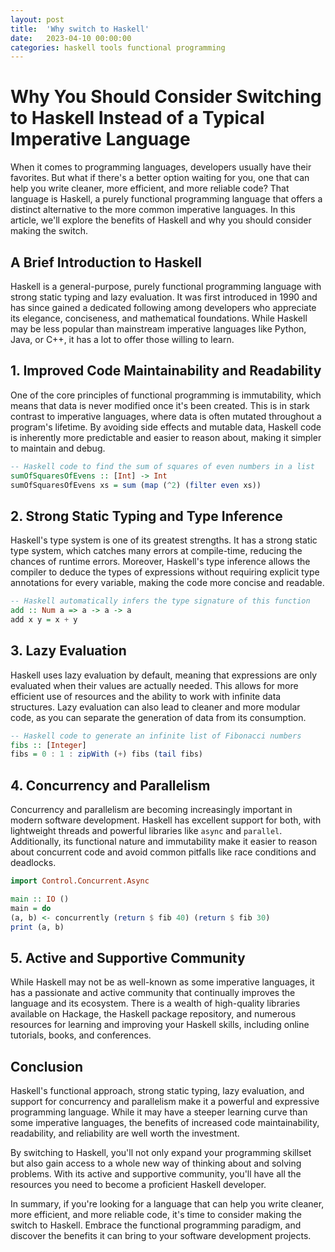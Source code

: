 ```yaml
---
layout: post
title:  'Why switch to Haskell'
date:   2023-04-10 00:00:00
categories: haskell tools functional programming
---
```


# Why You Should Consider Switching to Haskell Instead of a Typical Imperative Language

When it comes to programming languages, developers usually have their favorites. But what if there's a better option waiting for you, one that can help you write cleaner, more efficient, and more reliable code? That language is Haskell, a purely functional programming language that offers a distinct alternative to the more common imperative languages. In this article, we'll explore the benefits of Haskell and why you should consider making the switch.

## A Brief Introduction to Haskell

Haskell is a general-purpose, purely functional programming language with strong static typing and lazy evaluation. It was first introduced in 1990 and has since gained a dedicated following among developers who appreciate its elegance, conciseness, and mathematical foundations. While Haskell may be less popular than mainstream imperative languages like Python, Java, or C++, it has a lot to offer those willing to learn.

## 1. Improved Code Maintainability and Readability

One of the core principles of functional programming is immutability, which means that data is never modified once it's been created. This is in stark contrast to imperative languages, where data is often mutated throughout a program's lifetime. By avoiding side effects and mutable data, Haskell code is inherently more predictable and easier to reason about, making it simpler to maintain and debug.

```haskell
-- Haskell code to find the sum of squares of even numbers in a list
sumOfSquaresOfEvens :: [Int] -> Int
sumOfSquaresOfEvens xs = sum (map (^2) (filter even xs))
```

## 2. Strong Static Typing and Type Inference

Haskell's type system is one of its greatest strengths. It has a strong static type system, which catches many errors at compile-time, reducing the chances of runtime errors. Moreover, Haskell's type inference allows the compiler to deduce the types of expressions without requiring explicit type annotations for every variable, making the code more concise and readable.

```haskell
-- Haskell automatically infers the type signature of this function
add :: Num a => a -> a -> a
add x y = x + y
```

## 3. Lazy Evaluation

Haskell uses lazy evaluation by default, meaning that expressions are only evaluated when their values are actually needed. This allows for more efficient use of resources and the ability to work with infinite data structures. Lazy evaluation can also lead to cleaner and more modular code, as you can separate the generation of data from its consumption.

```haskell
-- Haskell code to generate an infinite list of Fibonacci numbers
fibs :: [Integer]
fibs = 0 : 1 : zipWith (+) fibs (tail fibs)
```

## 4. Concurrency and Parallelism

Concurrency and parallelism are becoming increasingly important in modern software development. Haskell has excellent support for both, with lightweight threads and powerful libraries like `async` and `parallel`. Additionally, its functional nature and immutability make it easier to reason about concurrent code and avoid common pitfalls like race conditions and deadlocks.

```haskell
import Control.Concurrent.Async

main :: IO ()
main = do
(a, b) <- concurrently (return $ fib 40) (return $ fib 30)
print (a, b)
```

## 5. Active and Supportive Community

While Haskell may not be as well-known as some imperative languages, it has a passionate and active community that continually improves the language and its ecosystem. There is a wealth of high-quality libraries available on Hackage, the Haskell package repository, and numerous resources for learning and improving your Haskell skills, including online tutorials, books, and conferences.

## Conclusion

Haskell's functional approach, strong static typing, lazy evaluation, and support for concurrency and parallelism make it a powerful and expressive programming language. While it may have a steeper learning curve than some imperative languages, the benefits of increased code maintainability, readability, and reliability are well worth the investment.

By switching to Haskell, you'll not only expand your programming skillset but also gain access to a whole new way of thinking about and solving problems. With its active and supportive community, you'll have all the resources you need to become a proficient Haskell developer.

In summary, if you're looking for a language that can help you write cleaner, more efficient, and more reliable code, it's time to consider making the switch to Haskell. Embrace the functional programming paradigm, and discover the benefits it can bring to your software development projects.
